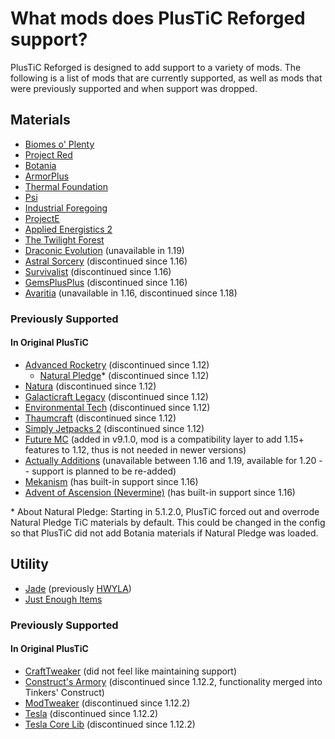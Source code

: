 # What mods does PlusTiC Reforged support?

PlusTiC Reforged is designed to add support to a variety of mods. The following is a list of mods that are currently supported, as well as mods that were previously supported and when support was dropped.

## Materials

- [Biomes o' Plenty](https://www.curseforge.com/minecraft/mc-mods/biomes-o-plenty)
- [Project Red](https://www.curseforge.com/minecraft/mc-mods/project-red-core)
- [Botania](https://www.curseforge.com/minecraft/mc-mods/botania)
- [ArmorPlus](https://www.curseforge.com/minecraft/mc-mods/armorplus)
- [Thermal Foundation](https://www.curseforge.com/minecraft/mc-mods/thermal-foundation)
- [Psi](https://www.curseforge.com/minecraft/mc-mods/psi)
- [Industrial Foregoing](https://www.curseforge.com/minecraft/mc-mods/industrial-foregoing)
- [ProjectE](https://www.curseforge.com/minecraft/mc-mods/projecte)
- [Applied Energistics 2](https://www.curseforge.com/minecraft/mc-mods/applied-energistics-2)
- [The Twilight Forest](https://www.curseforge.com/minecraft/mc-mods/the-twilight-forest)
- [Draconic Evolution](https://www.curseforge.com/minecraft/mc-mods/draconic-evolution) (unavailable in 1.19)
- [Astral Sorcery](https://www.curseforge.com/minecraft/mc-mods/astral-sorcery) (discontinued since 1.16)
- [Survivalist](https://www.curseforge.com/minecraft/mc-mods/survivalist) (discontinued since 1.16)
- [GemsPlusPlus](https://www.curseforge.com/minecraft/mc-mods/gemsplusplus) (discontinued since 1.16)
- [Avaritia](https://www.curseforge.com/minecraft/mc-mods/avaritia-1-10) (unavailable in 1.16, discontinued since 1.18)

### Previously Supported

#### In Original PlusTiC

- [Advanced Rocketry](https://www.curseforge.com/minecraft/mc-mods/advanced-rocketry) (discontinued since 1.12)
  - [Natural Pledge](https://www.curseforge.com/minecraft/mc-mods/natural-pledge)* (discontinued since 1.12)
- [Natura](https://www.curseforge.com/minecraft/mc-mods/natura) (discontinued since 1.12)
- [Galacticraft Legacy](https://www.curseforge.com/minecraft/mc-mods/galacticraft-legacy) (discontinued since 1.12)
- [Environmental Tech](https://www.curseforge.com/minecraft/mc-mods/environmental-tech) (discontinued since 1.12)
- [Thaumcraft](https://www.curseforge.com/minecraft/mc-mods/thaumcraft) (discontinued since 1.12)
- [Simply Jetpacks 2](https://www.curseforge.com/minecraft/mc-mods/simply-jetpacks-2) (discontinued since 1.12)
- [Future MC](https://www.curseforge.com/minecraft/mc-mods/future-mc) (added in v9.1.0, mod is a compatibility layer to add 1.15+ features to 1.12, thus is not needed in newer versions)
- [Actually Additions](https://www.curseforge.com/minecraft/mc-mods/actually-additions) (unavailable between 1.16 and 1.19, available for 1.20 -- support is planned to be re-added)
- [Mekanism](https://www.curseforge.com/minecraft/mc-mods/mekanism) (has built-in support since 1.16)
- [Advent of Ascension (Nevermine)](https://www.curseforge.com/minecraft/mc-mods/advent-of-ascension-nevermine) (has built-in support since 1.16)

\* About Natural Pledge: Starting in 5.1.2.0, PlusTiC forced out and overrode Natural Pledge TiC materials by default. This could be changed in the config so that PlusTiC did not add Botania materials if Natural Pledge was loaded.

## Utility

- [Jade](https://www.curseforge.com/minecraft/mc-mods/jade) (previously [HWYLA](https://www.curseforge.com/minecraft/mc-mods/hwyla))
- [Just Enough Items](https://www.curseforge.com/minecraft/mc-mods/jei)

### Previously Supported

#### In Original PlusTiC

- [CraftTweaker](https://www.curseforge.com/minecraft/mc-mods/crafttweaker) (did not feel like maintaining support)
- [Construct's Armory](https://www.curseforge.com/minecraft/mc-mods/constructs-armory) (discontinued since 1.12.2, functionality merged into Tinkers' Construct)
- [ModTweaker](https://www.curseforge.com/minecraft/mc-mods/modtweaker) (discontinued since 1.12.2)
- [Tesla](https://www.curseforge.com/minecraft/mc-mods/tesla) (discontinued since 1.12.2)
- [Tesla Core Lib](https://www.curseforge.com/minecraft/mc-mods/tesla-core-lib) (discontinued since 1.12.2)

